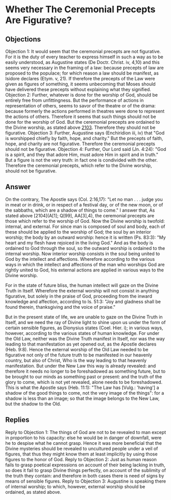 # Whether The Ceremonial Precepts Are Figurative?
## Objections
Objection 1: It would seem that the ceremonial precepts are not figurative. For it is the duty of every teacher to express himself in such a way as to be easily understood, as Augustine states (De Doctr. Christ. iv, 4,10) and this seems very necessary in the framing of a law: because precepts of law are proposed to the populace; for which reason a law should be manifest, as Isidore declares (Etym. v, 21). If therefore the precepts of the Law were given as figures of something, it seems unbecoming that Moses should have delivered these precepts without explaining what they signified.
Objection 2: Further, whatever is done for the worship of God, should be entirely free from unfittingness. But the performance of actions in representation of others, seems to savor of the theatre or of the drama: because formerly the actions performed in theatres were done to represent the actions of others. Therefore it seems that such things should not be done for the worship of God. But the ceremonial precepts are ordained to the Divine worship, as stated above [2103](A[1]). Therefore they should not be figurative.
Objection 3: Further, Augustine says (Enchiridion iii, iv) that "God is worshipped chiefly by faith, hope, and charity." But the precepts of faith, hope, and charity are not figurative. Therefore the ceremonial precepts should not be figurative.
Objection 4: Further, Our Lord said (Jn. 4:24): "God is a spirit, and they that adore Him, must adore Him in spirit and in truth." But a figure is not the very truth: in fact one is condivided with the other. Therefore the ceremonial precepts, which refer to the Divine worship, should not be figurative.
## Answer
On the contrary, The Apostle says (Col. 2:16,17): "Let no man . . . judge you in meat or in drink, or in respect of a festival day, or of the new moon, or of the sabbaths, which are a shadow of things to come."
I answer that, As stated above [2104](A[1]; Q[99], AA[3],4), the ceremonial precepts are those which refer to the worship of God. Now the Divine worship is twofold: internal, and external. For since man is composed of soul and body, each of these should be applied to the worship of God; the soul by an interior worship; the body by an outward worship: hence it is written (Ps. 83:3): "My heart and my flesh have rejoiced in the living God." And as the body is ordained to God through the soul, so the outward worship is ordained to the internal worship. Now interior worship consists in the soul being united to God by the intellect and affections. Wherefore according to the various ways in which the intellect and affections of the man who worships God are rightly united to God, his external actions are applied in various ways to the Divine worship.

For in the state of future bliss, the human intellect will gaze on the Divine Truth in Itself. Wherefore the external worship will not consist in anything figurative, but solely in the praise of God, proceeding from the inward knowledge and affection, according to Is. 51:3: "Joy and gladness shall be found therein, thanksgiving and the voice of praise."

But in the present state of life, we are unable to gaze on the Divine Truth in Itself, and we need the ray of Divine light to shine upon us under the form of certain sensible figures, as Dionysius states (Coel. Hier. i); in various ways, however, according to the various states of human knowledge. For under the Old Law, neither was the Divine Truth manifest in Itself, nor was the way leading to that manifestation as yet opened out, as the Apostle declares (Heb. 9:8). Hence the external worship of the Old Law needed to be figurative not only of the future truth to be manifested in our heavenly country, but also of Christ, Who is the way leading to that heavenly manifestation. But under the New Law this way is already revealed: and therefore it needs no longer to be foreshadowed as something future, but to be brought to our minds as something past or present: and the truth of the glory to come, which is not yet revealed, alone needs to be foreshadowed. This is what the Apostle says (Heb. 11:1): "The Law has [Vulg.: 'having'] a shadow of the good things to come, not the very image of the things": for a shadow is less than an image; so that the image belongs to the New Law, but the shadow to the Old.
## Replies
Reply to Objection 1: The things of God are not to be revealed to man except in proportion to his capacity: else he would be in danger of downfall, were he to despise what he cannot grasp. Hence it was more beneficial that the Divine mysteries should be revealed to uncultured people under a veil of figures, that thus they might know them at least implicitly by using those figures to the honor of God.
Reply to Objection 2: Just as human reason fails to grasp poetical expressions on account of their being lacking in truth, so does it fail to grasp Divine things perfectly, on account of the sublimity of the truth they contain: and therefore in both cases there is need of signs by means of sensible figures.
Reply to Objection 3: Augustine is speaking there of internal worship; to which, however, external worship should be ordained, as stated above.